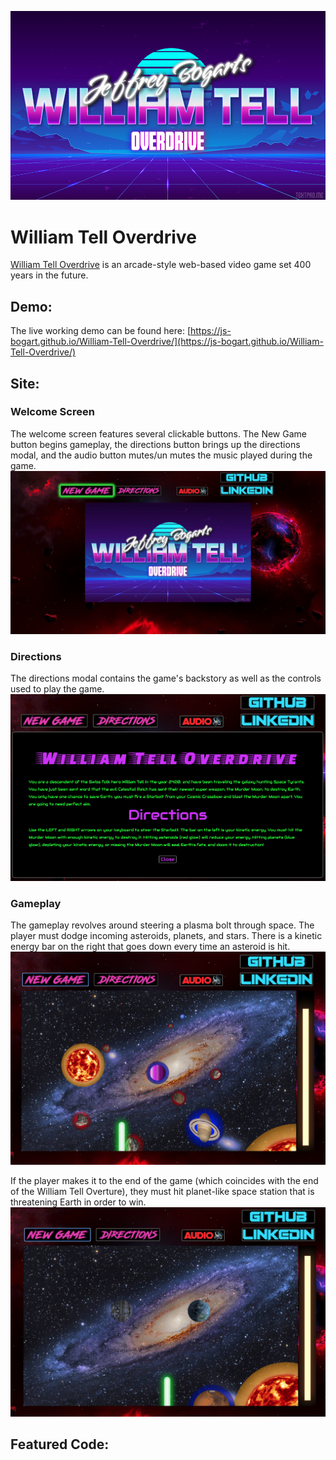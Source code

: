 ![alt text](https://github.com/JS-Bogart/William-Tell-Overdrive/blob/main/assets/images/backgrounds/title.jpg?raw=true "WTO Logo")

# William Tell Overdrive
[William Tell Overdrive](https://js-bogart.github.io/William-Tell-Overdrive/) is an arcade-style web-based video game set 400 years in the future.

## Demo:
The live working demo can be found here: [https://js-bogart.github.io/William-Tell-Overdrive/](https://js-bogart.github.io/William-Tell-Overdrive/)

## Site:
### Welcome Screen
The welcome screen features several clickable buttons. The New Game button begins gameplay, the directions button brings up the directions modal, and the audio button mutes/un mutes the music played during the game.
![alt text](https://github.com/JS-Bogart/William-Tell-Overdrive/blob/main/assets/images/readme/welcome_screen.png?raw=true)

### Directions
The directions modal contains the game's backstory as well as the controls used to play the game.
![alt text](https://github.com/JS-Bogart/William-Tell-Overdrive/blob/main/assets/images/readme/directions.png?raw=true)

### Gameplay
The gameplay revolves around steering a plasma bolt through space. The player must dodge incoming asteroids, planets, and stars. There is a kinetic energy bar on the right that goes down every time an asteroid is hit. 
![alt text](https://github.com/JS-Bogart/William-Tell-Overdrive/blob/main/assets/images/readme/gameplay.png?raw=true)

If the player makes it to the end of the game (which coincides with the end of the William Tell Overture), they must hit planet-like space station that is threatening Earth in order to win.
![alt text](https://github.com/JS-Bogart/William-Tell-Overdrive/blob/main/assets/images/readme/ending.png?raw=true)


## Featured Code: